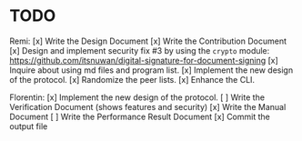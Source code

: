 # TODO

Remi:
[x] Write the Design Document
[x] Write the Contribution Document
[x] Design and implement security fix #3 by using the `crypto` module: https://github.com/itsnuwan/digital-signature-for-document-signing
[x] Inquire about using md files and program list.
[x] Implement the new design of the protocol.
[x] Randomize the peer lists.
[x] Enhance the CLI.

Florentin:
[x] Implement the new design of the protocol.
[ ] Write the Verification Document (shows features and security)
[x] Write the Manual Document
[ ] Write the Performance Result Document
[x] Commit the output file
